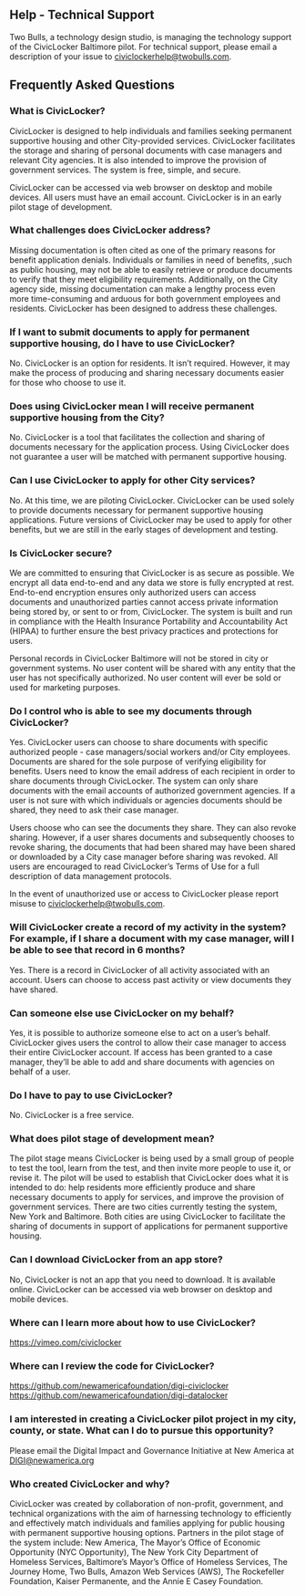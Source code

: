 ## Help - Technical Support

Two Bulls, a technology design studio, is managing the technology support of the CivicLocker Baltimore pilot. For technical support, please email a description of your issue to civiclockerhelp@twobulls.com.

## Frequently Asked Questions

### What is CivicLocker?

CivicLocker is designed to help individuals and families seeking permanent supportive housing and other City-provided services. CivicLocker facilitates the storage and sharing of personal documents with case managers and relevant City agencies. It is also intended to improve the provision of government services. The system is free, simple, and secure.

CivicLocker can be accessed via web browser on desktop and mobile devices. All users must have an email account. CivicLocker is in an early pilot stage of development.

### What challenges does CivicLocker address?

Missing documentation is often cited as one of the primary reasons for benefit application denials. Individuals or families in need of benefits, ,such as public housing, may not be able to easily retrieve or produce documents to verify that they meet eligibility requirements. Additionally, on the City agency side, missing documentation can make a lengthy process even more time-consuming and arduous for both government employees and residents. CivicLocker has been designed to address these challenges.

### If I want to submit documents to apply for permanent supportive housing, do I have to use CivicLocker?

No. CivicLocker is an option for residents. It isn’t required. However, it may make the process of producing and sharing necessary documents easier for those who choose to use it.

### Does using CivicLocker mean I will receive permanent supportive housing from the City?

No. CivicLocker is a tool that facilitates the collection and sharing of documents necessary for the application process. Using CivicLocker does not guarantee a user will be matched with permanent supportive housing.

### Can I use CivicLocker to apply for other City services?

No. At this time, we are piloting CivicLocker. CivicLocker can be used solely to provide documents necessary for permanent supportive housing applications. Future versions of CivicLocker may be used to apply for other benefits, but we are still in the early stages of development and testing.

### Is CivicLocker secure?

We are committed to ensuring that CivicLocker is as secure as possible. We encrypt all data end-to-end and any data we store is fully encrypted at rest. End-to-end encryption ensures only authorized users can access documents and unauthorized parties cannot access private information being stored by, or sent to or from, CivicLocker. The system is built and run in compliance with the Health Insurance Portability and Accountability Act (HIPAA) to further ensure the best privacy practices and protections for users.

Personal records in CivicLocker Baltimore will not be stored in city or government systems. No user content will be shared with any entity that the user has not specifically authorized. No user content will ever be sold or used for marketing purposes.

### Do I control who is able to see my documents through CivicLocker?

Yes. CivicLocker users can choose to share documents with specific authorized people - case managers/social workers and/or City employees. Documents are shared for the sole purpose of verifying eligibility for benefits. Users need to know the email address of each recipient in order to share documents through CivicLocker. The system can only share documents with the email accounts of authorized government agencies. If a user is not sure with which individuals or agencies documents should be shared, they need to ask their case manager.

Users choose who can see the documents they share. They can also revoke sharing. However, if a user shares documents and subsequently chooses to revoke sharing, the documents that had been shared may have been shared or downloaded by a City case manager before sharing was revoked. All users are encouraged to read CivicLocker’s Terms of Use for a full description of data management protocols.

In the event of unauthorized use or access to CivicLocker please report misuse to civiclockerhelp@twobulls.com.

### Will CivicLocker create a record of my activity in the system? For example, if I share a document with my case manager, will I be able to see that record in 6 months?

Yes. There is a record in CivicLocker of all activity associated with an account. Users can choose to access past activity or view documents they have shared.

### Can someone else use CivicLocker on my behalf?

Yes, it is possible to authorize someone else to act on a user’s behalf. CivicLocker gives users the control to allow their case manager to access their entire CivicLocker account. If access has been granted to a case manager, they’ll be able to add and share documents with agencies on behalf of a user.

### Do I have to pay to use CivicLocker?

No. CivicLocker is a free service.

### What does pilot stage of development mean?

The pilot stage means CivicLocker is being used by a small group of people to test the tool, learn from the test, and then invite more people to use it, or revise it. The pilot will be used to establish that CivicLocker does what it is intended to do: help residents more efficiently produce and share necessary documents to apply for services, and improve the provision of government services. There are two cities currently testing the system, New York and Baltimore. Both cities are using CivicLocker to facilitate the sharing of documents in support of applications for permanent supportive housing.

### Can I download CivicLocker from an app store?

No, CivicLocker is not an app that you need to download. It is available online. CivicLocker can be accessed via web browser on desktop and mobile devices.

### Where can I learn more about how to use CivicLocker?

https://vimeo.com/civiclocker

### Where can I review the code for CivicLocker?

https://github.com/newamericafoundation/digi-civiclocker https://github.com/newamericafoundation/digi-datalocker

### I am interested in creating a CivicLocker pilot project in my city, county, or state. What can I do to pursue this opportunity?

Please email the Digital Impact and Governance Initiative at New America at DIGI@newamerica.org

### Who created CivicLocker and why?

CivicLocker was created by collaboration of non-profit, government, and technical organizations with the aim of harnessing technology to efficiently and effectively match individuals and families applying for public housing with permanent supportive housing options. Partners in the pilot stage of the system include: New America, The Mayor’s Office of Economic Opportunity (NYC Opportunity), The New York City Department of Homeless Services, Baltimore’s Mayor’s Office of Homeless Services, The Journey Home, Two Bulls, Amazon Web Services (AWS), The Rockefeller Foundation, Kaiser Permanente, and the Annie E Casey Foundation.
